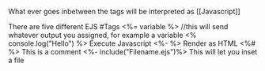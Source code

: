 
What ever goes inbetween the tags will be interpreted as [[Javascript]]

There are five different EJS #Tags 
<%= variable %>              //this will send whatever output you assigned, for example a variable
<% console.log("Hello")     %>  Execute Javascript
<%-                   %>                  Render as HTML
<%#            %>                        This is a comment
<%- include("Filename.ejs")%>    This will let you inset a file 